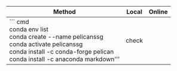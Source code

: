|Method|Local|Online|
|---|---|---|
|``` cmd <br>conda env list<br>conda create --name pelicanssg<br>conda activate pelicanssg<br>conda install -c conda-forge pelican<br>conda install -c anaconda markdown'''|check||
